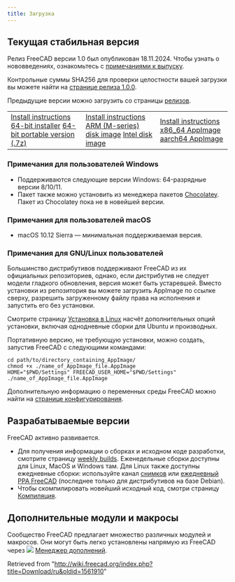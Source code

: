 ```yaml
---
title: Загрузка
---
```

## Текущая стабильная версия

Релиз FreeCAD версии 1.0 был опубликован 18.11.2024. Чтобы узнать о нововведениях, ознакомьтесь с [примечаниями к выпуску](/Release_notes_1.0/ru "Release notes 1.0/ru").

Контрольные суммы SHA256 для проверки целостности вашей загрузки вы можете найти на [странице релиза 1.0.0](https://github.com/FreeCAD/FreeCAD/releases/tag/1.0.0).

Предыдущие версии можно загрузить со страницы [релизов](https://github.com/FreeCAD/FreeCAD/releases).

|  |  |  |
| --- | --- | --- |
| [Install instructions](/Installing_on_Windows "Installing on Windows")  [64-bit installer](https://github.com/FreeCAD/FreeCAD/releases/download/1.0.0/FreeCAD_1.0.0-conda-Windows-x86_64-installer-1.exe)  [64-bit portable version (.7z)](https://github.com/FreeCAD/FreeCAD/releases/download/1.0.0/FreeCAD_1.0.0-conda-Windows-x86_64-py311.7z) | [Install instructions](/Installing_on_Mac "Installing on Mac")  [ARM (M-series) disk image](https://github.com/FreeCAD/FreeCAD/releases/download/1.0.0/FreeCAD_1.0.0-conda-macOS-arm64-py311.dmg)  [Intel disk image](https://github.com/FreeCAD/FreeCAD/releases/download/1.0.0/FreeCAD_1.0.0-conda-macOS-x86_64-py311.dmg) | [Install instructions](/Installing_on_Linux "Installing on Linux")  [x86\_64 AppImage](https://github.com/FreeCAD/FreeCAD/releases/download/1.0.0/FreeCAD_1.0.0-conda-Linux-x86_64-py311.AppImage)  [aarch64 AppImage](https://github.com/FreeCAD/FreeCAD/releases/download/1.0.0/FreeCAD_1.0.0-conda-Linux-aarch64-py311.AppImage) |

### Примечания для пользователей Windows

* Поддерживаются следующие версии Windows: 64-разрядные версии 8/10/11.
* Пакет также можно установить из менеджера пакетов [Chocolatey](https://chocolatey.org/packages/freecad). Пакет из Chocolatey пока не в новейшей версии.

### Примечания для пользователей macOS

* macOS 10.12 Sierra — минимальная поддерживаемая версия.

### Примечания для GNU/Linux пользователей

Большинство дистрибутивов поддерживают FreeCAD из их официальных репозиториев, однако, если дистрибутив не следует модели гладкого обновления, версия может быть устаревшей. Вместо установки из репозитория вы можете загрузить AppImage по ссылке сверху, разрешить загруженному файлу права на исполнения и запустить его без установки.

Смотрите страницу [Установка в Linux](/Installing_on_Linux/ru "Installing on Linux/ru") насчёт дополнительных опций установки, включая однодневные сборки для Ubuntu и производных.

Портативную версию, не требующую установки, можно создать, запустив FreeCAD с следующими командами:

```
cd path/to/directory_containing_AppImage/
chmod +x ./name_of_AppImage_file.AppImage
HOME="$PWD/Settings" FREECAD_USER_HOME="$PWD/Settings" ./name_of_AppImage_file.AppImage

```

Дополнительную информацию о переменных среды FreeCAD можно найти на [странице конфигурирования](/Start_up_and_Configuration/ru#Переменные_Среды_Окружения "Start up and Configuration/ru").

## Разрабатываемые версии

FreeCAD активно развивается.

* Для получения информации о сборках и исходном коде разработки, смотрите страницу [weekly builds](https://github.com/FreeCAD/FreeCAD-Bundle/releases/tag/weekly-builds). Еженедельные сборки доступны для Linux, MacOS и Windows там. Для Linux также доступны ежедневные сборки: используйте канал [снимков](/Ubuntu_Snap/ru "Ubuntu Snap/ru") или [ежедневный PPA FreeCAD](https://launchpad.net/~freecad-maintainers/+archive/ubuntu/freecad-daily) (последнее только для дистрибутивов на базе Debian).
* Чтобы скомпилировать новейший исходный код, смотри страницу [Компиляция](/Compiling/ru "Compiling/ru").

## Дополнительные модули и макросы

Сообщество FreeCAD предлагает множество различных модулей и макросов. Они могут быть легко установлены напрямую из FreeCAD через ![](/images/Std_AddonMgr.svg) [Менеджер дополнений](/Std_AddonMgr/ru "Std AddonMgr/ru").

Retrieved from "<http://wiki.freecad.org/index.php?title=Download/ru&oldid=1561910>"